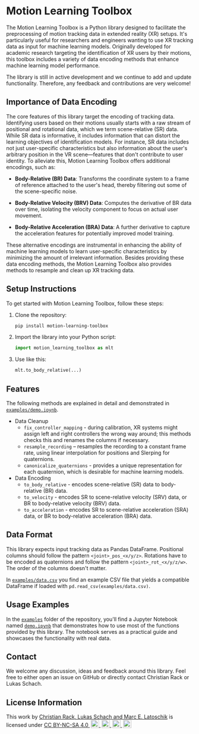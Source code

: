 # Motion Learning Toolbox

The Motion Learning Toolbox is a Python library designed to facilitate the preprocessing of motion tracking data in extended reality (XR) setups. It's particularly useful for researchers and engineers wanting to use XR tracking data as input for machine learning models. Originally developed for academic research targeting the identification of XR users by their motions, this toolbox includes a variety of data encoding methods that enhance machine learning model performance.

The library is still in active development and we continue to add and update functionality. Therefore, any feedback and contributions are very welcome!

## Importance of Data Encoding
The core features of this library target the encoding of tracking data. Identifying users based on their motions usually starts with a raw stream of positional and rotational data, which we term scene-relative (SR) data. While SR data is informative, it includes information that can distort the learning objectives of identification models.  For instance, SR data includes not just user-specific characteristics but also information about the user's arbitrary position in the VR scene—features that don't contribute to user identity. To alleviate this, Motion Learning Toolbox offers additional encodings, such as:

- **Body-Relative (BR) Data**: Transforms the coordinate system to a frame of reference attached to the user's head, thereby filtering out some of the scene-specific noise.
  
- **Body-Relative Velocity (BRV) Data**: Computes the derivative of BR data over time, isolating the velocity component to focus on actual user movement.

- **Body-Relative Acceleration (BRA) Data**: A further derivative to capture the acceleration features for potentially improved model training.

These alternative encodings are instrumental in enhancing the ability of machine learning models to learn user-specific characteristics by minimizing the amount of irrelevant information. Besides providing these data encoding methods, the Motion Learning Toolbox also provides methods to resample and clean up XR tracking data.

## Setup Instructions
To get started with Motion Learning Toolbox, follow these steps:

1. Clone the repository:
    ```bash
    pip install motion-learning-toolbox
    ```

2. Import the library into your Python script:
    ```python
    import motion_learning_toolbox as mlt
    ```

3. Use like this:
    ```python
    mlt.to_body_relative(...)
    ```

## Features

The following methods are explained in detail and demonstrated in [`examples/demo.ipynb`](examples/demo.ipynb).

- Data Cleanup
    - `fix_controller_mapping` - during calibration, XR systems might assign left and right controllers the wrong way around; this methods checks this and renames the columns if necessary.
    - `resample_recording` – resamples the recording to a constant frame rate, using linear interpolation for positions and Slerping for quaternions.
    - `canonicalize_quaternions` - provides a unique representation for each quaternion, which is desirable for machine learning models.
- Data Encoding
    - `to_body_relative` - encodes scene-relative (SR) data to body-relative (BR) data.
    - `to_velocity` - encodes SR to scene-relative velocity (SRV) data, or BR to body-relative velocity (BRV) data.
    - `to_acceleration` - encodes SR to scene-relative acceleration (SRA) data, or BR to body-relative acceleration (BRA) data.

## Data Format

This library expects input tracking data as Pandas DataFrame. Positional columns should follow the pattern `<joint>_pos_<x/y/z>`. Rotations have to be encoded as quaternions and follow the pattern `<joint>_rot_<x/y/z/w>`. The order of the columns doesn't matter.

In [`examples/data.csv`](examples/data.csv) you find an example CSV file that yields a compatible DataFrame if loaded with `pd.read_csv(examples/data.csv)`.

## Usage Examples

In the [`examples`](examples) folder of the repository, you'll find a Jupyter Notebook named [`demo.ipynb`](examples/demo.ipynb) that demonstrates how to use most of the functions provided by this library. The notebook serves as a practical guide and showcases the functionality with real data.

## Contact

We welcome any discussion, ideas and feedback around this library. Feel free to either open an issue on GitHub or directly contact Christian Rack or Lukas Schach.

## License Information

<p xmlns:cc="http://creativecommons.org/ns#">
  This work by <a rel="cc:attributionURL dct:creator" property="cc:attributionName" href="https://hci.uni-wuerzburg.de">Christian Rack, Lukas Schach and Marc E. Latoschik</a> is
  licensed under <a href="http://creativecommons.org/licenses/by-nc-sa/4.0/?ref=chooser-v1" target="_blank" rel="license noopener noreferrer" style="display:inline-block;">CC BY-NC-SA 4.0
  <img style="height:22px!important;margin-left:3px;vertical-align:text-bottom;" src="https://mirrors.creativecommons.org/presskit/icons/cc.svg?ref=chooser-v1">
  <img style="height:22px!important;margin-left:3px;vertical-align:text-bottom;" src="https://mirrors.creativecommons.org/presskit/icons/by.svg?ref=chooser-v1">
  <img style="height:22px!important;margin-left:3px;vertical-align:text-bottom;" src="https://mirrors.creativecommons.org/presskit/icons/nc.svg?ref=chooser-v1">
  <img style="height:22px!important;margin-left:3px;vertical-align:text-bottom;" src="https://mirrors.creativecommons.org/presskit/icons/sa.svg?ref=chooser-v1"></a>
</p>

